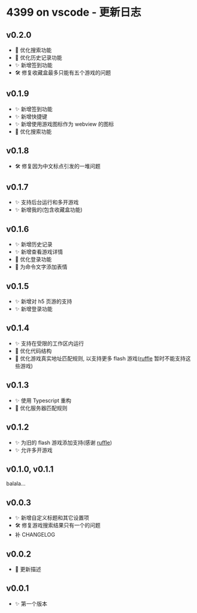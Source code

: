 # 4399 on vscode - 更新日志

## v0.2.0

-   🚀 优化搜索功能
-   🚀 优化历史记录功能
-   ✨ 新增签到功能
-   🛠️ 修复收藏盒最多只能有五个游戏的问题

## v0.1.9

-   ✨ 新增签到功能
-   ✨ 新增快捷键
-   ✨ 新增使用游戏图标作为 webview 的图标
-   🚀 优化搜索功能

## v0.1.8

-   🛠️ 修复因为中文标点引发的一堆问题

## v0.1.7

-   ✨ 支持后台运行和多开游戏
-   ✨ 新增我的(包含收藏盒功能)

## v0.1.6

-   ✨ 新增历史记录
-   ✨ 新增查看游戏详情
-   🚀 优化登录功能
-   🚀 为命令文字添加表情

## v0.1.5

-   ✨ 新增对 h5 页游的支持
-   ✨ 新增登录功能

## v0.1.4

-   ✨ 支持在受限的工作区内运行
-   🚀 优化代码结构
-   🚀 优化游戏真实地址匹配规则, 以支持更多 flash 游戏([ruffle](https://github.com/ruffle-rs/ruffle) 暂时不能支持这些游戏)

## v0.1.3

-   ✨ 使用 Typescript 重构
-   🚀 优化服务器匹配规则

## v0.1.2

-   ✨ 为旧的 flash 游戏添加支持(感谢 [ruffle](https://github.com/ruffle-rs/ruffle))
-   ✨ 允许多开游戏

## v0.1.0, v0.1.1

balala...

## v0.0.3

-   ✨ 新增自定义标题和其它设置项
-   🛠️ 修复游戏搜索结果只有一个的问题
-   补 CHANGELOG

## v0.0.2

-   🚀 更新描述

## v0.0.1

-   ✨ 第一个版本
